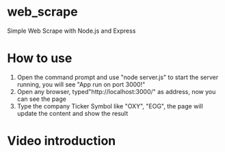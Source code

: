# web_scrape
Simple Web Scrape with Node.js and Express

# How to use
1. Open the command prompt and use "node server.js" to start the server running, you will see "App run on port 3000!"
2. Open any browser, typed"http://localhost:3000/" as address, now you can see the page
3. Type the company Ticker Symbol like "OXY", "EOG", the page will update the content and show the result

# Video introduction
